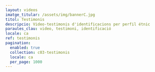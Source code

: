 ```yaml
---
layout: videos
imatge_titular: /assets/img/bannerC.jpg
titol: Testimonis
descripcio: Video-testimonis d'identificacions per perfil étnic
paraules_clau: video, testimoni, identificació
locale: ca
ref: testimonis
pagination:
  enabled: true
  collection: c03-testimonis
  locale: ca
  per_page: 1000
---
```


